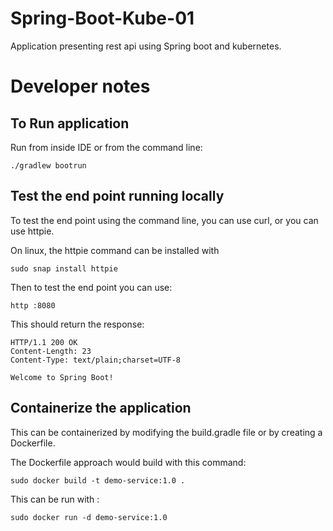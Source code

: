 # Spring-Boot-Kube-01
Application presenting rest api using 
Spring boot and kubernetes.

# Developer notes

## To Run application

Run from inside IDE or from the command line:

    ./gradlew bootrun


## Test the end point running locally

To test the end point using the command line, 
you can use curl, or you can use httpie.

On linux, the httpie command can be installed with 

    sudo snap install httpie

Then to test the end point you can use:

    http :8080

This should return the response:

    HTTP/1.1 200 OK
    Content-Length: 23
    Content-Type: text/plain;charset=UTF-8
    
    Welcome to Spring Boot!
    

## Containerize the application

This can be containerized by modifying the 
build.gradle file or by creating a Dockerfile. 

The Dockerfile approach would build with this command:

    sudo docker build -t demo-service:1.0 .

This can be run with :

    sudo docker run -d demo-service:1.0

